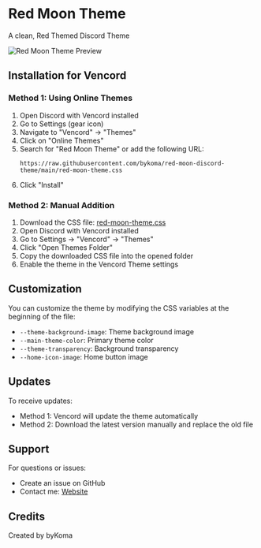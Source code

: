 # Red Moon Theme

A clean, Red Themed Discord Theme

![Red Moon Theme Preview](https://bykoma.de/codes/red-moon-discord-theme/img/preview.png)

## Installation for Vencord

### Method 1: Using Online Themes

1. Open Discord with Vencord installed
2. Go to Settings (gear icon)
3. Navigate to "Vencord" → "Themes"
4. Click on "Online Themes"
5. Search for "Red Moon Theme" or add the following URL:
   ```
   https://raw.githubusercontent.com/bykoma/red-moon-discord-theme/main/red-moon-theme.css
   ```
6. Click "Install"

### Method 2: Manual Addition

1. Download the CSS file: [red-moon-theme.css](https://raw.githubusercontent.com/bykoma/red-moon-discord-theme/)
2. Open Discord with Vencord installed
3. Go to Settings → "Vencord" → "Themes"
4. Click "Open Themes Folder"
5. Copy the downloaded CSS file into the opened folder
6. Enable the theme in the Vencord Theme settings

## Customization

You can customize the theme by modifying the CSS variables at the beginning of the file:

- `--theme-background-image`: Theme background image
- `--main-theme-color`: Primary theme color
- `--theme-transparency`: Background transparency
- `--home-icon-image`: Home button image

## Updates

To receive updates:
- Method 1: Vencord will update the theme automatically
- Method 2: Download the latest version manually and replace the old file

## Support

For questions or issues:
- Create an issue on GitHub
- Contact me: [Website](https://bykoma.de)

## Credits

Created by byKoma